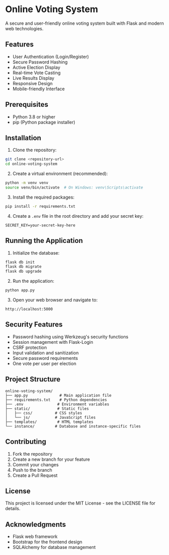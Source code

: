 # Online Voting System

A secure and user-friendly online voting system built with Flask and modern web technologies.

## Features

- User Authentication (Login/Register)
- Secure Password Hashing
- Active Election Display
- Real-time Vote Casting
- Live Results Display
- Responsive Design
- Mobile-friendly Interface

## Prerequisites

- Python 3.8 or higher
- pip (Python package installer)

## Installation

1. Clone the repository:
```bash
git clone <repository-url>
cd online-voting-system
```

2. Create a virtual environment (recommended):
```bash
python -m venv venv
source venv/bin/activate  # On Windows: venv\Scripts\activate
```

3. Install the required packages:
```bash
pip install -r requirements.txt
```

4. Create a `.env` file in the root directory and add your secret key:
```
SECRET_KEY=your-secret-key-here
```

## Running the Application

1. Initialize the database:
```bash
flask db init
flask db migrate
flask db upgrade
```

2. Run the application:
```bash
python app.py
```

3. Open your web browser and navigate to:
```
http://localhost:5000
```

## Security Features

- Password hashing using Werkzeug's security functions
- Session management with Flask-Login
- CSRF protection
- Input validation and sanitization
- Secure password requirements
- One vote per user per election

## Project Structure

```
online-voting-system/
├── app.py              # Main application file
├── requirements.txt    # Python dependencies
├── .env               # Environment variables
├── static/            # Static files
│   ├── css/          # CSS styles
│   └── js/           # JavaScript files
├── templates/         # HTML templates
└── instance/         # Database and instance-specific files
```

## Contributing

1. Fork the repository
2. Create a new branch for your feature
3. Commit your changes
4. Push to the branch
5. Create a Pull Request

## License

This project is licensed under the MIT License - see the LICENSE file for details.

## Acknowledgments

- Flask web framework
- Bootstrap for the frontend design
- SQLAlchemy for database management 